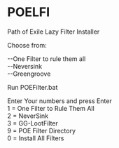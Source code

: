 # POELFI
Path of Exile Lazy Filter Installer

Choose from:

  --One Filter to rule them all  
  --Neversink  
  --Greengroove  

Run POEFilter.bat

Enter Your numbers and press Enter  
1 = One Filter to Rule Them All  
2 = NeverSink  
3 = GG-LootFilter  
9 = POE Filter Directory  
0 = Install All Filters  
